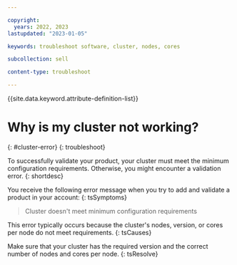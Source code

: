 ```yaml
---

copyright:
  years: 2022, 2023
lastupdated: "2023-01-05"

keywords: troubleshoot software, cluster, nodes, cores

subcollection: sell

content-type: troubleshoot

---
```


{{site.data.keyword.attribute-definition-list}}



# Why is my cluster not working?
{: #cluster-error}
{: troubleshoot}

To successfully validate your product, your cluster must meet the minimum configuration requirements. Otherwise, you might encounter a validation error.
{: shortdesc}

You receive the following error message when you try to add and validate a product in your account:
{: tsSymptoms}

> Cluster doesn't meet minimum configuration requirements

This error typically occurs because the cluster's nodes, version, or cores per node do not meet requirements.
{: tsCauses}

Make sure that your cluster has the required version and the correct number of nodes and cores per node.
{: tsResolve}
